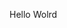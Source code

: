Hello Wolrd































































































































































































































































































































































































































































































































































































































































































































































































































































































































































































































































































































































































































































































































































































































































































































































































































































































































































































































































































































































































































































































































































































































































































































































































































































































































































































































































































































































































































































































































































































































































































































































































































































































































































































































































































































































































































































































































































































































































































































































































































































































































































































































































































































































































































































































































































































































































































































